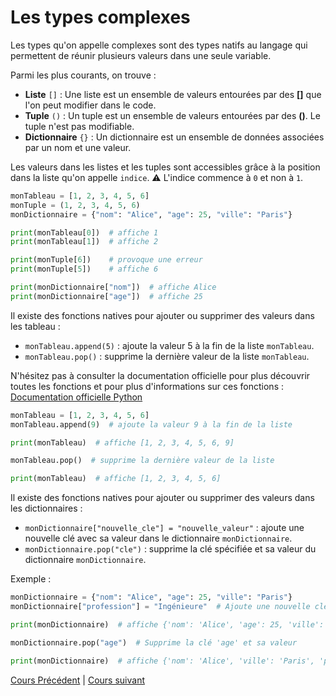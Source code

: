 # Les types complexes

Les types qu'on appelle complexes sont des types natifs au langage qui permettent de réunir plusieurs valeurs dans une seule variable.

Parmi les plus courants, on trouve :

- **Liste** `[]` : Une liste est un ensemble de valeurs entourées par des **[]** que l'on peut modifier dans le code.
- **Tuple** `()` : Un tuple est un ensemble de valeurs entourées par des **()**. Le tuple n'est pas modifiable.
- **Dictionnaire** `{}` : Un dictionnaire est un ensemble de données associées par un nom et une valeur.

Les valeurs dans les listes et les tuples sont accessibles grâce à la position dans la liste qu'on appelle `indice`.
⚠️ L'indice commence à `0` et non à `1`.

```python
monTableau = [1, 2, 3, 4, 5, 6]
monTuple = (1, 2, 3, 4, 5, 6)
monDictionnaire = {"nom": "Alice", "age": 25, "ville": "Paris"}

print(monTableau[0])  # affiche 1
print(monTableau[1])  # affiche 2

print(monTuple[6])    # provoque une erreur
print(monTuple[5])    # affiche 6

print(monDictionnaire["nom"])  # affiche Alice
print(monDictionnaire["age"])  # affiche 25
```

Il existe des fonctions natives pour ajouter ou supprimer des valeurs dans les tableau :

- `monTableau.append(5)` : ajoute la valeur 5 à la fin de la liste `monTableau`.
- `monTableau.pop()` : supprime la dernière valeur de la liste `monTableau`.

N'hésitez pas à consulter la documentation officielle pour plus découvrir toutes les fonctions et pour plus d'informations sur ces fonctions :
[Documentation officielle Python](https://docs.python.org/fr/3/library/functions.html)

```python
monTableau = [1, 2, 3, 4, 5, 6]
monTableau.append(9)  # ajoute la valeur 9 à la fin de la liste

print(monTableau)  # affiche [1, 2, 3, 4, 5, 6, 9]

monTableau.pop()  # supprime la dernière valeur de la liste

print(monTableau)  # affiche [1, 2, 3, 4, 5, 6]

```


Il existe des fonctions natives pour ajouter ou supprimer des valeurs dans les dictionnaires :

- `monDictionnaire["nouvelle_cle"] = "nouvelle_valeur"` : ajoute une nouvelle clé avec sa valeur dans le dictionnaire `monDictionnaire`.
- `monDictionnaire.pop("cle")` : supprime la clé spécifiée et sa valeur du dictionnaire `monDictionnaire`.

Exemple :

```python
monDictionnaire = {"nom": "Alice", "age": 25, "ville": "Paris"}
monDictionnaire["profession"] = "Ingénieure"  # Ajoute une nouvelle clé et valeur

print(monDictionnaire)  # affiche {'nom': 'Alice', 'age': 25, 'ville': 'Paris', 'profession': 'Ingénieure'}

monDictionnaire.pop("age")  # Supprime la clé 'age' et sa valeur

print(monDictionnaire)  # affiche {'nom': 'Alice', 'ville': 'Paris', 'profession': 'Ingénieure'}
```

[Cours Précédent](../Cours/9_L'importation.md) | 
[Cours suivant](../Cours/11_Les%20Boucles.md)